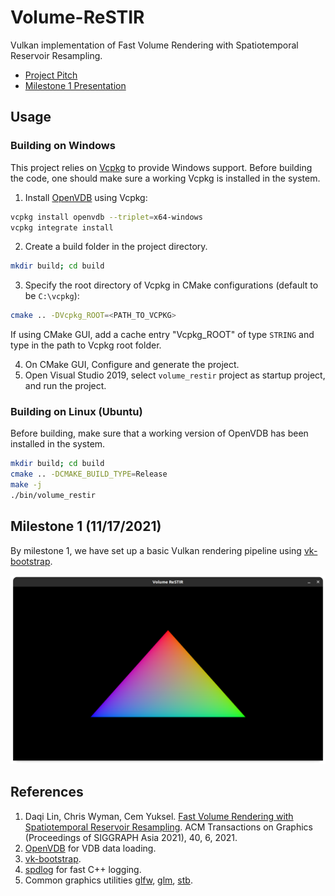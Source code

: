 # Volume-ReSTIR
Vulkan implementation of Fast Volume Rendering with Spatiotemporal Reservoir Resampling.

- [Project Pitch](https://github.com/TheSmokeyGuys/Volume-ReSTIR-Vulkan/blob/main/docs/CIS%20565%20Final%20project%20pitch.pdf)
- [Milestone 1 Presentation](https://github.com/TheSmokeyGuys/Volume-ReSTIR-Vulkan/blob/UserRYang-patch-1/docs/CIS%20565%20Milestone1.pdf)

## Usage
### Building on Windows
This project relies on [Vcpkg](https://github.com/microsoft/vcpkg) to provide Windows support. Before building the code, one should make sure a working Vcpkg is installed in the system.

1. Install [OpenVDB](https://www.openvdb.org/) using Vcpkg:

```bash
vcpkg install openvdb --triplet=x64-windows
vcpkg integrate install
```

2. Create a build folder in the project directory.

```bash
mkdir build; cd build
```

3. Specify the root directory of Vcpkg in CMake configurations (default to be `C:\vcpkg`):

```bash
cmake .. -DVcpkg_ROOT=<PATH_TO_VCPKG>
```
If using CMake GUI, add a cache entry "Vcpkg_ROOT" of type `STRING` and type in the path to Vcpkg root folder.

4. On CMake GUI, Configure and generate the project.
5. Open Visual Studio 2019, select `volume_restir` project as startup project, and run the project.

### Building on Linux (Ubuntu)
Before building, make sure that a working version of OpenVDB has been installed in the system.

```bash
mkdir build; cd build
cmake .. -DCMAKE_BUILD_TYPE=Release
make -j
./bin/volume_restir
```

## Milestone 1 (11/17/2021)
By milestone 1, we have set up a basic Vulkan rendering pipeline using [vk-bootstrap](https://github.com/charles-lunarg/vk-bootstrap).

![](img/initial_vulkan_rendering.png)

## References
1. Daqi Lin, Chris Wyman, Cem Yuksel. [Fast Volume Rendering with Spatiotemporal Reservoir Resampling](https://research.nvidia.com/publication/2021-11_Fast-Volume-Rendering). ACM Transactions on Graphics (Proceedings of SIGGRAPH Asia 2021), 40, 6, 2021.
2. [OpenVDB](https://www.openvdb.org/) for VDB data loading.
3. [vk-bootstrap](https://github.com/charles-lunarg/vk-bootstrap).
4. [spdlog](https://github.com/gabime/spdlog) for fast C++ logging.
5. Common graphics utilities [glfw](https://github.com/glfw/glfw), [glm](https://github.com/g-truc/glm), [stb](https://github.com/nothings/stb).
